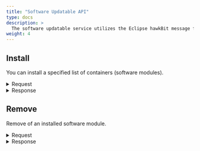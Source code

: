 ```yaml
---
title: "Software Updatable API"
type: docs
description: >
  The software updatable service utilizes the Eclipse hawkBit message format to install a specified list of containers (software modules) and remove already installed modules.
weight: 4
---
```


## **Install**
You can install a specified list of containers (software modules).

<details>
  <summary>Request</summary>

**Hono Command:** `command//<name>:<namespace>:edge:containers/req//install`

**Ditto Message:**

> | Name | Value | Description |
> | - | - | - |
> | topic | `<name>/<namespace>:edge:containers/things/live/messages/install` | Information about the affected Thing and the type of operation |
> | path | `/features/SoftwareUpdatable/inbox/messages/install` | A path to the `SoftwareUpdatable` Feature, it's message channel, and `install` command |
> | **Headers** | | Additional headers |
> | response-required | true/false | If response is required |
> | content-type | `application/json` | The content type |
> | correlation-id | container UUID | The container UUID |
> | **Value** | | |
> | correlationId | | Unique identifier that is used to associate and track the series of messages |
> | weight | | The weight is the priority in case of multiple, parallel instructions |
> | metadata | | The metadata is any other information which should be passed to the device |
> | forced | true/false | Forced to install the software modules |
> | **softwareModules** | | An array of modules that will be installed |
> | metadata | | The metadata is any other information which should be passed to the device |
> | **softwareModule** | | An unique identifier for the software module |
> | name | | The name of the software module |
> | version | | The version of the software module |
> | **artifacts** | | An array of artifacts contained in the software module |
> | filename | | The file name of the artifact behind the provided URLs |
> | size | | The size of the file in bytes |
> | **download** | | A map with protocols and links for artifact download |
> | key | HTTP/HTTPS/FTP/SFTP | Available transport protocols |
> | url | | URL to download the artifact |
> | md5url | | MD5URL to download the MD5SUM file |
> | **checksums** | | A map with checksums to verify the proper download |
> | MD5 | | MD5 checksum of the downloaded file |
> | SHA1 | | SHA1 checksum of the downloaded file |
> | SHA256 | | SHA256 checksum of the downloaded file |

<br>

**Example** : In this example, you can install the listed modules.

**Topic:** `command//edge:device:edge:containers/req//install`
```json
{
	"topic":"edge/device:edge:containers/things/live/messages/install",
	"headers":{
		"response-required":true,
		"content-type":"application/json",
		"correlation-id":"<UUID>"
	},
	"path":"/features/SoftwareUpdatable/inbox/messages/install",
	"value":{
		"correlationId":"other_correlation_id",
		"forced":true,
		"softwareModules":[
			{
				"softwareModule":{
					"name":"influxdb",
					"version":"1.8.4"
				},
				"artifacts":[
					{
						"filename":"valid.json",
						"download":{
							"HTTPS":{
								"url":"https://raw.githubusercontent.com/eclipse-kanto/container-management/main/containerm/pkg/testutil/config/container/valid.json",
								"md5url":"https://raw.githubusercontent.com/eclipse-kanto/container-management/main/containerm/pkg/testutil/config/container/valid.json"
							}
						},
						"checksums":{
							"MD5":"8c5a0fa2c01e218262d672bf643652fd",
							"SHA1":"7539b451d818d94bcd97d401a5467b3e1c0b8981",
							"SHA256":"be8f5def8e6a61caab078be0995826ae65f5993b1a35c18ed6045c3db37c4a3a"
						},
						"size":100
					}
				]
			}
		]
	}
}
```
</details>

<details>
  <summary>Response</summary>

**Hono Command** : `command//<name>:<namespace>:edge:containers/res//install`

**Ditto Message:**

> | Name | Value | Description |
> | - | - | - |
> | topic | `<name>/<namespace>:edge:containers/things/live/messages/install` | Information about the affected Thing and the type of operation |
> | path | `/features/SoftwareUpdatable/outbox/messages/install` | A path to the `SoftwareUpdatable` Feature, it's message channel, and `install` command |
> | **Headers** | | Additional headers |
> | content-type | `application/json` | The content type |
> | correlation-id | \<UUID\> | The same correlation id as the sent request message |
> | **Status** | | Status of the `install` operation`|

<br>

**Example** : Response of a successful install of the software modules.

**Topic:** `command//edge:device:edge:containers/res//install``
```json
{
	"topic":"edge/device:edge:containers/things/live/messages/install",
	"headers":{
		"content-type":"application/json",
		"correlation-id":"<UUID>"
	},
	"path":"/features/SoftwareUpdatable/outbox/messages/install",
	"status": 204
}
```
</details>

## **Remove**
Remove of an installed software module.

<details>
  <summary>Request</summary>

**Hono Command:** `command//<name>:<namespace>:edge:containers/req//remove`

**Ditto Message:**

> | Name | Value | Description |
> | - | - | - |
> | topic | `<name>/<namespace>:edge:containers/things/live/messages/remove` | Information about the affected Thing and the type of operation |
> | path | `/features/SoftwareUpdatable/inbox/messages/remove` | A path to the `SoftwareUpdatable` Feature, it's message channel, and `remove` command |
> | **Headers** | | Additional headers |
> | response-required | true/false | If response is required |
> | content-type | `application/json` | The content type |
> | correlation-id | container UUID | The container UUID |
> | **Value** | | Json presentation of the software module to be removed |
> | correlationId | | Unique identifier that is used to associate and track the series of messages |
> | weight | | The weight is the priority in case of multiple, parallel instructions |
> | metadata | | The metadata is any other information which should be passed to the device |
> | forced | true/false | Force remove the software modules |
> | **software** | | An array of software modules to be removed |
> | group | | An identifier which groups the dependency into a certain category |
> | name | | The dependency name |
> | version | | The dependency version |
> | type | | The "category" classifier of the dependency |

<br>

**Example** : In this example, you can remove an existing software modules.

**Topic:** `command//edge:device:edge:containers/req//remove`
```json
{
	"topic":"edge/device:edge:containers/things/live/messages/remove",
	"headers":{
		"response-required":true,
		"content-type":"application/json",
		"correlation-id":"<UUID>"
	},
	"path":"/features/SoftwareUpdatable/inbox/messages/remove",
	"value": {
		"correlationId":"other_correlation_id",
		"forced":true,
		"software":[
			{
				"name":"influxdb",
				"version":""
			}
		]
	}
}
```
</details>

<details>
  <summary>Response</summary>

**Hono Command** : `command//<name>:<namespace>:edge:containers/res//remove`

**Ditto Message:**

> | Name | Value | Description |
> | - | - | - |
> | topic | `<name>/<namespace>:edge:containers/things/live/messages/remove` | Information about the affected Thing and the type of operation |
> | path | `/features/SoftwareUpdatable/outbox/messages/remove` | A path to the `SoftwareUpdatable` Feature, it's message channel, and `remove` command |
> | **Headers** | | Additional headers |
> | correlation-id | container UUID | The container UUID |
> | **Status** | | Status of the operation remove software modules from container |

<br>

**Example** : The response of successful removal of software modules.

**Topic:** `command//edge:device:edge:containers/res//remove``
```json
{
	"topic":"edge/device:edge:containers/things/live/messages/remove",
	"headers":{
		"correlation-id":"<UUID>"
	},
	"path":"/features/SoftwareUpdatable/outbox/messages/remove",
	"status":204
}
```
</details>